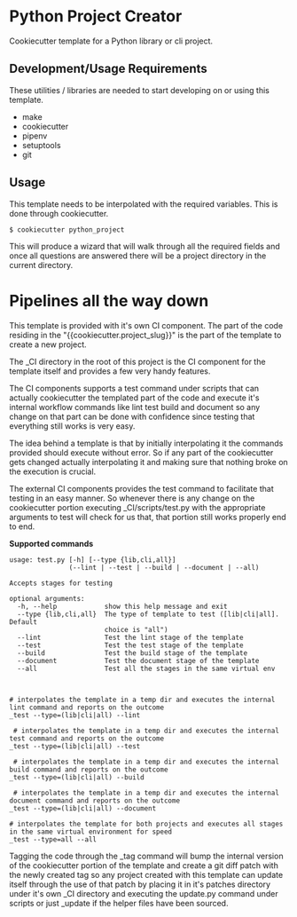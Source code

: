 Python Project Creator
======================

Cookiecutter template for a Python library or cli  project. 


Development/Usage Requirements
------------------------

These utilities / libraries are needed to start developing on or using this template.

 * make
 * cookiecutter
 * pipenv
 * setuptools
 * git


Usage
-----

This template needs to be interpolated with the required variables. This is done through cookiecutter.

    $ cookiecutter python_project
    
This will produce a wizard that will walk through all the required fields and once all questions are answered there will be a project directory in the current directory.

Pipelines all the way down
==========================

This template is provided with it's own CI component. The part of the code residing in the "{{cookiecutter.project_slug}}" is the part of the template to create a new project.

The _CI directory in the root of this project is the CI component for the template itself and provides a few very handy features.

The CI components supports a test command under scripts that can actually cookiecutter the templated part of the code and execute it's internal workflow commands like lint test build and document so any change on that part can be done with confidence since testing that everything still works is very easy.

The idea behind a template is that by initially interpolating it the commands provided should execute without error.
So if any part of the cookiecutter gets changed actually interpolating it and making sure that nothing broke on the execution is crucial.

The external CI components provides the test command to facilitate that testing in an easy manner. So whenever there is any change on the cookiecutter portion executing _CI/scripts/test.py with the appropriate arguments to test will check for us that, that portion still works properly end to end.

**Supported commands** 

    usage: test.py [-h] [--type {lib,cli,all}]
                   (--lint | --test | --build | --document | --all)
    
    Accepts stages for testing
    
    optional arguments:
      -h, --help            show this help message and exit
      --type {lib,cli,all}  The type of template to test ([lib|cli|all]. Default
                            choice is "all")
      --lint                Test the lint stage of the template
      --test                Test the test stage of the template
      --build               Test the build stage of the template
      --document            Test the document stage of the template
      --all                 Test all the stages in the same virtual env



    # interpolates the template in a temp dir and executes the internal lint command and reports on the outcome
    _test --type=(lib|cli|all) --lint
 
     # interpolates the template in a temp dir and executes the internal test command and reports on the outcome
    _test --type=(lib|cli|all) --test
    
     # interpolates the template in a temp dir and executes the internal build command and reports on the outcome
    _test --type=(lib|cli|all) --build
 
     # interpolates the template in a temp dir and executes the internal document command and reports on the outcome
    _test --type=(lib|cli|all) --document
    
    # interpolates the template for both projects and executes all stages in the same virtual environment for speed 
    _test --type=all --all
    
Tagging the code through the _tag command will bump the internal version of the cookiecutter portion of the template and create a git diff patch with the newly created tag so any project created with this template can update itself through the use of that patch by placing it in it's patches directory under it's own _CI directory and executing the update.py command under scripts or just _update if the helper files have been sourced.
